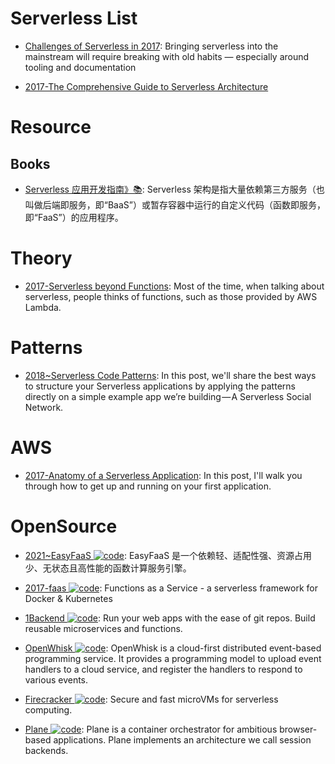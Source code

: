 # Serverless List

- [Challenges of Serverless in 2017](https://read.acloud.guru/challenges-of-serverless-in-2017-1086275165ec#.s7q05y9z6): Bringing serverless into the mainstream will require breaking with old habits — especially around tooling and documentation

- [2017-The Comprehensive Guide to Serverless Architecture](https://www.simform.com/serverless-architecture-guide/)

# Resource

## Books

- [Serverless 应用开发指南》📚](https://serverless.ink/): Serverless 架构是指大量依赖第三方服务（也叫做后端即服务，即“BaaS”）或暂存容器中运行的自定义代码（函数即服务，即“FaaS”）的应用程序。

# Theory

- [2017-Serverless beyond Functions](https://medium.com/cloud-academy-inc/serverless-beyond-functions-cd81ee4c6b8d): Most of the time, when talking about serverless, people thinks of functions, such as those provided by AWS Lambda.

# Patterns

- [2018~Serverless Code Patterns](https://serverless.com/blog/serverless-architecture-code-patterns/): In this post, we'll share the best ways to structure your Serverless applications by applying the patterns directly on a simple example app we’re building — A Serverless Social Network.

# AWS

- [2017-Anatomy of a Serverless Application](https://serverless.com/blog/anatomy-of-a-serverless-app/): In this post, I'll walk you through how to get up and running on your first application.

# OpenSource

- [2021~EasyFaaS ![code](https://ng-tech.icu/assets/code.svg)](https://github.com/baidu/EasyFaaS): EasyFaaS 是一个依赖轻、适配性强、资源占用少、无状态且高性能的函数计算服务引擎。

- [2017-faas ![code](https://ng-tech.icu/assets/code.svg)](https://github.com/alexellis/faas): Functions as a Service - a serverless framework for Docker & Kubernetes

- [1Backend ![code](https://ng-tech.icu/assets/code.svg)](https://github.com/1backend/1backend): Run your web apps with the ease of git repos. Build reusable microservices and functions.

- [OpenWhisk ![code](https://ng-tech.icu/assets/code.svg)](https://github.com/apache/incubator-openwhisk): OpenWhisk is a cloud-first distributed event-based programming service. It provides a programming model to upload event handlers to a cloud service, and register the handlers to respond to various events.

- [Firecracker ![code](https://ng-tech.icu/assets/code.svg)](https://github.com/firecracker-microvm/firecracker): Secure and fast microVMs for serverless computing.

- [Plane ![code](https://ng-tech.icu/assets/code.svg)](https://github.com/drifting-in-space/plane): Plane is a container orchestrator for ambitious browser-based applications. Plane implements an architecture we call session backends.
